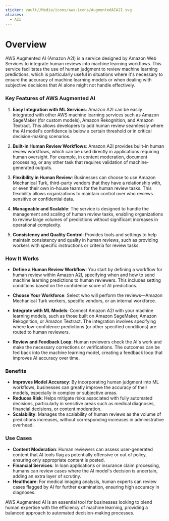```yaml
---
sticker: vault//Media/icons/aws-icons/AugmentedAIA2I.svg
aliases:
  - A2I
---
```

# Overview

AWS Augmented AI (Amazon A2I) is a service designed by Amazon Web Services to integrate human reviews into machine learning workflows. This service facilitates the use of human judgment to review machine learning predictions, which is particularly useful in situations where it's necessary to ensure the accuracy of machine learning models or when dealing with subjective decisions that AI alone might not handle effectively.

### Key Features of AWS Augmented AI

1. **Easy Integration with ML Services**: Amazon A2I can be easily integrated with other AWS machine learning services such as Amazon SageMaker (for custom models), Amazon Rekognition, and Amazon Textract. This allows developers to add human review seamlessly where the AI model's confidence is below a certain threshold or in critical decision-making scenarios.
    
2. **Built-in Human Review Workflows**: Amazon A2I provides built-in human review workflows, which can be used directly in applications requiring human oversight. For example, in content moderation, document processing, or any other task that requires validation of machine-generated outputs.
    
3. **Flexibility in Human Review**: Businesses can choose to use Amazon Mechanical Turk, third-party vendors that they have a relationship with, or even their own in-house teams for the human review tasks. This flexibility allows organizations to maintain control over who reviews sensitive or confidential data.
    
4. **Manageable and Scalable**: The service is designed to handle the management and scaling of human review tasks, enabling organizations to review large volumes of predictions without significant increases in operational complexity.
    
5. **Consistency and Quality Control**: Provides tools and settings to help maintain consistency and quality in human reviews, such as providing workers with specific instructions or criteria for review tasks.
    

### How It Works

- **Define a Human Review Workflow**: You start by defining a workflow for human review within Amazon A2I, specifying when and how to send machine learning predictions to human reviewers. This includes setting conditions based on the confidence score of AI predictions.
    
- **Choose Your Workforce**: Select who will perform the reviews—Amazon Mechanical Turk workers, specific vendors, or an internal workforce.
    
- **Integrate with ML Models**: Connect Amazon A2I with your machine learning models, such as those built on Amazon SageMaker, Amazon Rekognition, or Amazon Textract. The integration involves specifying where low-confidence predictions (or other specified conditions) are routed to human reviewers.
    
- **Review and Feedback Loop**: Human reviewers check the AI's work and make the necessary corrections or verifications. The outcomes can be fed back into the machine learning model, creating a feedback loop that improves AI accuracy over time.
    

### Benefits

- **Improves Model Accuracy**: By incorporating human judgment into ML workflows, businesses can greatly improve the accuracy of their models, especially in complex or subjective areas.
- **Reduces Risk**: Helps mitigate risks associated with fully automated decisions, particularly in sensitive areas such as medical diagnoses, financial decisions, or content moderation.
- **Scalability**: Manages the scalability of human reviews as the volume of predictions increases, without corresponding increases in administrative overhead.

### Use Cases

- **Content Moderation**: Human reviewers can assess user-generated content that AI tools flag as potentially offensive or out of policy, ensuring only appropriate content is posted.
- **Financial Services**: In loan applications or insurance claim processing, humans can review cases where the AI model's decision is uncertain, adding an extra layer of scrutiny.
- **Healthcare**: For medical imaging analysis, human experts can review cases flagged by AI for further examination, ensuring high accuracy in diagnoses.

AWS Augmented AI is an essential tool for businesses looking to blend human expertise with the efficiency of machine learning, providing a balanced approach to automated decision-making processes.